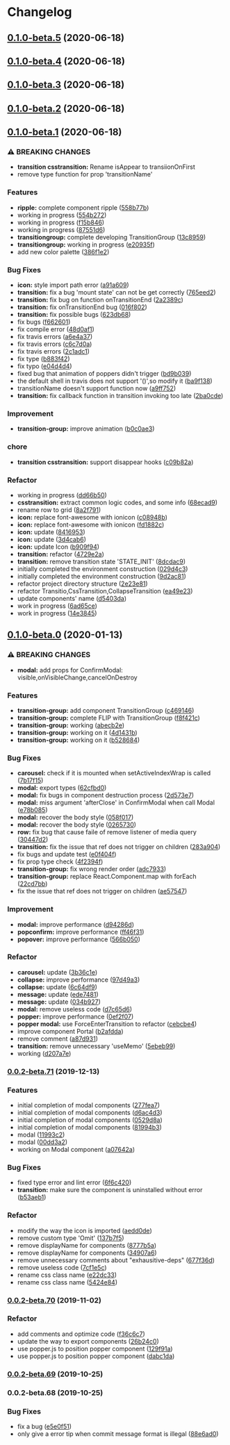 # Changelog
## [0.1.0-beta.5](https://github.com/xl-vision/xl-vision/compare/v0.1.0-beta.4...v0.1.0-beta.5) (2020-06-18)

## [0.1.0-beta.4](https://github.com/xl-vision/xl-vision/compare/v0.1.0-beta.3...v0.1.0-beta.4) (2020-06-18)

## [0.1.0-beta.3](https://github.com/xl-vision/xl-vision/compare/v0.1.0-beta.2...v0.1.0-beta.3) (2020-06-18)

## [0.1.0-beta.2](https://github.com/xl-vision/xl-vision/compare/v0.1.0-beta.1...v0.1.0-beta.2) (2020-06-18)

## [0.1.0-beta.1](https://github.com/xl-vision/xl-vision/compare/v0.1.0-beta.0...v0.1.0-beta.1) (2020-06-18)


### ⚠ BREAKING CHANGES

* **transition csstransition:** Rename isAppear to transiionOnFirst
* remove type function for prop 'transitionName'

### Features

* **ripple:** complete component ripple ([558b77b](https://github.com/xl-vision/xl-vision/commit/558b77bf68304af0b90b5e1cec3889a04b284c5b))
* working in progress ([554b272](https://github.com/xl-vision/xl-vision/commit/554b2728375fc8933c6f10f3e2113c3da9992ff6))
* working in progress ([f15b846](https://github.com/xl-vision/xl-vision/commit/f15b846b1c7dd4315cd27406b5b77e686172f7ca))
* working in progress ([87551d6](https://github.com/xl-vision/xl-vision/commit/87551d62b88fd58b170946b8b0d0705a084ca443))
* **transitiongroup:** complete developing TransitionGroup ([13c8959](https://github.com/xl-vision/xl-vision/commit/13c895918f04fc3e4c8179c6f3b7d8d7f7b29537))
* **transitiongroup:** working in progress ([e20935f](https://github.com/xl-vision/xl-vision/commit/e20935f79aa4c33a0c3eae9a0a1fa83296831c24))
* add new color palette ([386f1e2](https://github.com/xl-vision/xl-vision/commit/386f1e2487d6db5a65fc8ca29a027444ab4ca2b9))


### Bug Fixes

* **icon:** style import path error ([a91a609](https://github.com/xl-vision/xl-vision/commit/a91a6098ae1327fdf7e911a4c791c204aaa48545))
* **transition:** fix a bug 'mount state' can not be get correctly ([765eed2](https://github.com/xl-vision/xl-vision/commit/765eed2e07f9c2d8d05809ffbf35be8f77c9150a))
* **transition:** fix bug on function onTransitionEnd ([2a2389c](https://github.com/xl-vision/xl-vision/commit/2a2389c8c2a2dc673cb0ed32e9a1a967a3c9264b))
* **transition:** fix onTransitionEnd bug ([016f802](https://github.com/xl-vision/xl-vision/commit/016f8025bf8ee8558e4406f13a2075381d9bb39e))
* **transition:** fix possible bugs ([623db68](https://github.com/xl-vision/xl-vision/commit/623db6805a27b199319c4ab3479215e138dcf709))
* fix bugs ([f662601](https://github.com/xl-vision/xl-vision/commit/f6626016025ec9e0f114b0becccc0ad682de9bed))
* fix compile error ([48d0af1](https://github.com/xl-vision/xl-vision/commit/48d0af1418e92ecf32fb39ff6fc6ebc17204495f))
* fix travis errors ([a6e4a37](https://github.com/xl-vision/xl-vision/commit/a6e4a37340acfd8b82267a6433f8ea1b8619445b))
* fix travis errors ([c6c7d0a](https://github.com/xl-vision/xl-vision/commit/c6c7d0a7696e8becaa5ed43ef1c8afc55346542a))
* fix travis errors ([2c1adc1](https://github.com/xl-vision/xl-vision/commit/2c1adc1d5d180bf6081b6484d58987965a0bae4f))
* fix type ([b883f42](https://github.com/xl-vision/xl-vision/commit/b883f421f266995f611de7cd9eac18e39cda2893))
* fix typo ([e04d4d4](https://github.com/xl-vision/xl-vision/commit/e04d4d4ade6f82e941ddb6121718e10f78c06012))
* fixed bug that animation of poppers didn't trigger ([bd9b039](https://github.com/xl-vision/xl-vision/commit/bd9b0398e4d437b9f4bdd19b687fd855d89e1996))
* the default shell in travis does not support '()',so modify it ([ba9f138](https://github.com/xl-vision/xl-vision/commit/ba9f138237455f4a59c77c9e2407b668abeb61b2))
* transitionName doesn't support function now ([a9ff752](https://github.com/xl-vision/xl-vision/commit/a9ff7524e50fefb31d3aa0d7de7c5c72dab6fc02))
* **transition:** fix callback function in transition invoking too late ([2ba0cde](https://github.com/xl-vision/xl-vision/commit/2ba0cde68a20e6a9cef59fbe6f5429b863cb2fea))


### Improvement

* **transition-group:** improve animation ([b0c0ae3](https://github.com/xl-vision/xl-vision/commit/b0c0ae3c99282354ce491d6137e98e6220312080))


### chore

* **transition csstransition:** support disappear hooks ([c09b82a](https://github.com/xl-vision/xl-vision/commit/c09b82aa6387a06a4cd108480cfecb98882f293f))


### Refactor

* working in progress ([dd66b50](https://github.com/xl-vision/xl-vision/commit/dd66b5077b73fa25c79ebb87d9ec4c35dc356b6f))
* **csstransition:** extract common logic codes, and some info ([68ecad9](https://github.com/xl-vision/xl-vision/commit/68ecad922a1a4e539556d139e74b719d6c827326))
* rename row to grid ([8a2f791](https://github.com/xl-vision/xl-vision/commit/8a2f79180972160dd15b060eb2acb9cafb3be804))
* **icon:** replace font-awesome with ionicon ([c08948b](https://github.com/xl-vision/xl-vision/commit/c08948b2dffe3e6e54960bb2ede115c7aad099b4))
* **icon:** replace font-awesome with ionicon ([fd1882c](https://github.com/xl-vision/xl-vision/commit/fd1882c2008d274d48e151eb9f8713e25a02cb24))
* **icon:** update ([8416953](https://github.com/xl-vision/xl-vision/commit/8416953a2941c07a34e354b86419d73671f26d3d))
* **icon:** update ([3d4cab6](https://github.com/xl-vision/xl-vision/commit/3d4cab6c107214f12b23f5d7d105d486d18c4a41))
* **icon:** update Icon ([b909f94](https://github.com/xl-vision/xl-vision/commit/b909f94954f4bf4ed9157ce9cdac3a5fce44795d))
* **transition:** refactor ([4729e2a](https://github.com/xl-vision/xl-vision/commit/4729e2a364bf6da305dcc26b0270abb37dfeab12))
* **transition:** remove transition state 'STATE_INIT' ([8dcdac9](https://github.com/xl-vision/xl-vision/commit/8dcdac93d81af84eb94b0fbc666f177872979743))
* initially completed the environment construction ([029d4c3](https://github.com/xl-vision/xl-vision/commit/029d4c31dc77b5934e37f2e09734bdccfd93de75))
* initially completed the environment construction ([9d2ac81](https://github.com/xl-vision/xl-vision/commit/9d2ac819bd33c8a200b6344c194dd4f3bd7ff24e))
* refactor project  directory structure ([2e23e81](https://github.com/xl-vision/xl-vision/commit/2e23e811069f5f8783bef08d579bd9b709621eef))
* refactor Transitio,CssTransition,CollapseTransition ([ea49e23](https://github.com/xl-vision/xl-vision/commit/ea49e2344b00bfea50f312b93b4b511134ba95f2))
* update components' name ([d5403da](https://github.com/xl-vision/xl-vision/commit/d5403daee21669036c59ac4577bea4d127e43653))
* work in progress ([6ad65ce](https://github.com/xl-vision/xl-vision/commit/6ad65cef86090cf3a0fede66aa9c363c0fd098e3))
* work in progress ([14e3845](https://github.com/xl-vision/xl-vision/commit/14e3845ec25c46ed7df09b2cff02d682683aa87c))

## [0.1.0-beta.0](https://github.com/xl-vision/xl-vision/compare/v0.0.2-beta.71...v0.1.0-beta.0) (2020-01-13)


### ⚠ BREAKING CHANGES

* **modal:** add props for ConfirmModal: visible,onVisibleChange,cancelOnDestroy

### Features

* **transition-group:** add component TransitionGroup ([c469146](https://github.com/xl-vision/xl-vision/commit/c46914695915f8106599c2a46d8729009446d1f5))
* **transition-group:** complete FLIP with TransitionGroup ([f8f421c](https://github.com/xl-vision/xl-vision/commit/f8f421c5316ef1b28bc42bdb9431fcb0eb52e07a))
* **transition-group:** working ([abecb2e](https://github.com/xl-vision/xl-vision/commit/abecb2e51c1c9e402bac0171f4880fec8dca102d))
* **transition-group:** working on it ([4d1431b](https://github.com/xl-vision/xl-vision/commit/4d1431ba506caa7734efb8c61bc3edeca2ba72c0))
* **transition-group:** working on it ([b528684](https://github.com/xl-vision/xl-vision/commit/b52868420a1f1f8473afd0672ebb28cea119992c))


### Bug Fixes

* **carousel:** check if it is mounted when setActiveIndexWrap is called ([7b17f15](https://github.com/xl-vision/xl-vision/commit/7b17f15d7e4af9cadc18ac792c35160a4e1adb74))
* **modal:** export types ([62cfbd0](https://github.com/xl-vision/xl-vision/commit/62cfbd0f8a67c5613ebcaa41d102fde89b935586))
* **modal:** fix bugs in component destruction process ([2d573e7](https://github.com/xl-vision/xl-vision/commit/2d573e7c482d1fe5a8a5b1accc33374244bef412))
* **modal:** miss argument 'afterClose' in ConfirmModal when call Modal ([e78b085](https://github.com/xl-vision/xl-vision/commit/e78b08517b03f595ae3487b7dbac1ad80e8642b8))
* **modal:** recover the body style ([058f017](https://github.com/xl-vision/xl-vision/commit/058f017a1c60b3da142f9803efa494fd6fd38ff2))
* **modal:** recover the body style ([0265730](https://github.com/xl-vision/xl-vision/commit/026573044d12bfea5c45fa16ed62002fcbf36f8d))
* **row:** fix bug that cause faile of remove listener of media query ([30447d2](https://github.com/xl-vision/xl-vision/commit/30447d2b10a61eb364c86ccc599c88049d88898c))
* **transition:** fix the issue that ref does not trigger on children ([283a904](https://github.com/xl-vision/xl-vision/commit/283a904562b29b399f3e6a26e21b3fc5eba5b878))
* fix bugs and update test ([e0f404f](https://github.com/xl-vision/xl-vision/commit/e0f404ffc18170b4e5319ed3e168ead6dfb99771))
* fix prop type check ([4f2394f](https://github.com/xl-vision/xl-vision/commit/4f2394f257e79263c349ee694866fb4d8180985d))
* **transition-group:** fix wrong render order ([adc7933](https://github.com/xl-vision/xl-vision/commit/adc7933772058228fa1fee7380cdee38a04da026))
* **transition-group:** replace React.Component.map with forEach ([22cd7bb](https://github.com/xl-vision/xl-vision/commit/22cd7bb4778451bea73a0bf452f0696344c4f0c4))
* fix the issue that ref does not trigger on children ([ae57547](https://github.com/xl-vision/xl-vision/commit/ae575472984b07c2f45739aeb83327c245e5f2ad))


### Improvement

* **modal:** improve performance ([d94286d](https://github.com/xl-vision/xl-vision/commit/d94286da7483989daac86d935bc44c3a15723d0b))
* **popconfirm:** improve performance ([ff46f31](https://github.com/xl-vision/xl-vision/commit/ff46f316388f982c3bcb6b7c816e617c6cf90134))
* **popover:** improve performance ([566b050](https://github.com/xl-vision/xl-vision/commit/566b050b356cad81e8bbcd341833a313fe61489d))


### Refactor

* **carousel:** update ([3b36c1e](https://github.com/xl-vision/xl-vision/commit/3b36c1e45326b2df6869ef8e2404209aa1dd10b3))
* **collapse:** improve performance ([97d49a3](https://github.com/xl-vision/xl-vision/commit/97d49a3ca7f9a9693c6a8df17258c6ce5c6a994b))
* **collapse:** update ([6c64df9](https://github.com/xl-vision/xl-vision/commit/6c64df9dd8842739efebb2efcfeffb8e99228ba8))
* **message:** update ([ede7481](https://github.com/xl-vision/xl-vision/commit/ede74815d3fe589d8a5aa6c12e6bab5a37e4c51b))
* **message:** update ([034b927](https://github.com/xl-vision/xl-vision/commit/034b9271033ca155a2096fed45d6735b306d364f))
* **modal:** remove useless code ([d7c65d6](https://github.com/xl-vision/xl-vision/commit/d7c65d6ad7f515ce6b2164305a136731cee6a0f0))
* **popper:** improve performance ([0ef2f07](https://github.com/xl-vision/xl-vision/commit/0ef2f079abb89a4cf5f2006358d68745dbe771b5))
* **popper modal:** use ForceEnterTransition to refactor ([cebcbe4](https://github.com/xl-vision/xl-vision/commit/cebcbe416ff3aa46fc8dbca9a930a93d049f19ff))
* improve component Portal ([b2afdda](https://github.com/xl-vision/xl-vision/commit/b2afddadae9dc6bdc0dc0628b33b2dd1c5da50b1))
* remove comment ([a87d931](https://github.com/xl-vision/xl-vision/commit/a87d931e7c5b88ac630cbf554b8baabbf116c169))
* **transition:** remove unnecessary 'useMemo' ([5ebeb99](https://github.com/xl-vision/xl-vision/commit/5ebeb9961d7f980d0f4451f2e49612c5d29d6e25))
* working ([d207a7e](https://github.com/xl-vision/xl-vision/commit/d207a7e1df989133703e3b1232d76121cd8054ed))

### [0.0.2-beta.71](https://github.com/xl-vision/xl-vision/compare/v0.0.2-beta.70...v0.0.2-beta.71) (2019-12-13)


### Features

* initial completion of modal components ([277fea7](https://github.com/xl-vision/xl-vision/commit/277fea7b440d1ecd54bac2cb5702df67a34f577e))
* initial completion of modal components ([d6ac4d3](https://github.com/xl-vision/xl-vision/commit/d6ac4d39f5f0b290e6abca4f69458e055a8ddd54))
* initial completion of modal components ([0529d8a](https://github.com/xl-vision/xl-vision/commit/0529d8ae9c470a2b6fb93f43c705df096b8be92a))
* initial completion of modal components ([81994b3](https://github.com/xl-vision/xl-vision/commit/81994b3af89dea41a533ed6fadb2880093c85a95))
* modal ([11993c2](https://github.com/xl-vision/xl-vision/commit/11993c24df549737041c24ff664c72a3589c488e))
* modal ([00dd3a2](https://github.com/xl-vision/xl-vision/commit/00dd3a2a03e17f26a3f5de24363a2dafcf4a9811))
* working on Modal component ([a07642a](https://github.com/xl-vision/xl-vision/commit/a07642a26bccbde6dae164273ee60e342dcf2aee))


### Bug Fixes

* fixed type error and lint error ([6f6c420](https://github.com/xl-vision/xl-vision/commit/6f6c420bb8c24ff17913cb5661d87dc2ec4cfa3d))
* **transition:** make sure the component is uninstalled without error ([b53aeb1](https://github.com/xl-vision/xl-vision/commit/b53aeb1b7988d6a704be276792c6e3b81b1a9df2))


### Refactor

* modify the way the icon is imported ([aedd0de](https://github.com/xl-vision/xl-vision/commit/aedd0de501484fcf224f5dc7db7f3f54a6e57880))
* remove custom type 'Omit' ([137b7f5](https://github.com/xl-vision/xl-vision/commit/137b7f5153048436d7994aa543742c225fdffa4b))
* remove displayName for components ([8777b5a](https://github.com/xl-vision/xl-vision/commit/8777b5adb33f61d6d84df0bfc1742b0c7b81f4a5))
* remove displayName for components ([34907a6](https://github.com/xl-vision/xl-vision/commit/34907a650fb23d32a5d7e997788abe9010fc5cfe))
* remove unnecessary comments about "exhausitive-deps" ([677f36d](https://github.com/xl-vision/xl-vision/commit/677f36d266aec1752bf1dffafcb7807f42f3f155))
* remove useless code ([7cf1e5c](https://github.com/xl-vision/xl-vision/commit/7cf1e5c65debceafc43ad1b054e042b5d28ae1d8))
* rename css class name ([e22dc33](https://github.com/xl-vision/xl-vision/commit/e22dc33a8169a9786672c854caab76eb94bffd8a))
* rename css class name ([5424e84](https://github.com/xl-vision/xl-vision/commit/5424e840c19df24e3bd50d6fc9750da96c878612))

### [0.0.2-beta.70](https://github.com/xl-vision/xl-vision/compare/v0.0.2-beta.69...v0.0.2-beta.70) (2019-11-02)


### Refactor

* add comments and optimize code ([f36c6c7](https://github.com/xl-vision/xl-vision/commit/f36c6c73222a564deca4831e7b6092954cff85b9))
* update the way to export components ([26b24c0](https://github.com/xl-vision/xl-vision/commit/26b24c061d3f428bf3484b262e47972814f733ab))
* use popper.js to position popper component ([129f91a](https://github.com/xl-vision/xl-vision/commit/129f91a9f53969a5f7c2929f1b5edeb2f5a32af2))
* use popper.js to position popper component ([dabc1da](https://github.com/xl-vision/xl-vision/commit/dabc1da939b6a7ada3a4983552e7144f7e4e1b20))

### [0.0.2-beta.69](https://github.com/xl-vision/xl-vision/compare/v0.0.2-beta.68...v0.0.2-beta.69) (2019-10-25)

### 0.0.2-beta.68 (2019-10-25)


### Bug Fixes

* fix a bug ([e5e0f51](https://github.com/xl-vision/xl-vision/commit/e5e0f51802235e4dd6a60323d6d452058e5f218a))
* only give a error tip when commit message format is illegal ([88e6ad0](https://github.com/xl-vision/xl-vision/commit/88e6ad0f0d047563b3124734fa748db7c2dc88a7))
